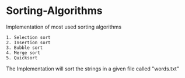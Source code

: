 # Sorting-Algorithms
Implementation of most used sorting algorithms
```
1. Selection sort
2. Insertion sort
3. Bubble sort
4. Merge sort
5. Quicksort
```
The Implementation will sort the strings in a given file called "words.txt"
